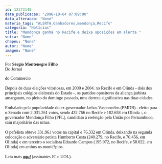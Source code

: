 ```yaml
---
id: 12373145
data_publicacao: "2006-10-04 07:09:00"
data_alteracao: "None"
materia_tags: "ALERTA,Ganhadores,mendonça,Recife"
categoria: "Notícias"
title: "Mendonça ganha no Recife e deixa oposições em alerta "
sutia: "None"
chapeu: "None"
autor: "None"
imagem: "None"
---
```

<p><FONT face=Verdana>Por <STRONG>Sérgio Montenegro Filho</STRONG><BR>Do Jornal</p>
<p> do Commercio<BR><BR>Depois de duas eleições vitoriosas, em 2000 e 2004, no Recife e em Olinda - dois dos principais colégios eleitorais do Estado -, os partidos opositores da aliança jarbista amargaram, no pleito do domingo passado, uma derrota significativa nas duas cidades.<BR><BR>Embalado pela popularidade do ex-governador Jarbas Vasconcelos (PMDB) - eleito para o Senado com 2.031.261 votos, sendo 432.766 no Recife e 102.658 em Olinda -, o governador Mendonça Filho (PFL), candidato à reeleição pela União por Pernambuco, saiu majoritário das urnas. <BR><BR>O pefelista obteve 331.961 votos na capital e 76.332 em Olinda, deixando na segunda colocação o adversário petista Humberto Costa (240.279, no Recife, e 70.456, em Olinda) e em terceiro o socialista Eduardo Campos (195.972, no Recife, e 58.022, em Olinda) em ambos os munic?pios.<BR><BR>Leia mais <STRONG><EM><A href=\"https://jc3.uol.com.br/jornal/2006/10/04/not_203429.php\" target=_blank>aqui</A></EM></STRONG> (assinantes JC e UOL).</FONT> </p>
